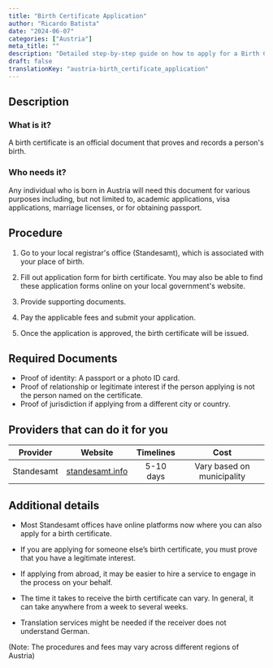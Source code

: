 ```yaml
---
title: "Birth Certificate Application"
author: "Ricardo Batista"
date: "2024-06-07"
categories: ["Austria"]
meta_title: ""
description: "Detailed step-by-step guide on how to apply for a Birth Certificate in Austria"
draft: false
translationKey: "austria-birth_certificate_application"
---
```


## Description
### What is it?
A birth certificate is an official document that proves and records a person's birth. 
### Who needs it?
Any individual who is born in Austria will need this document for various purposes including, but not limited to, academic applications, visa applications, marriage licenses, or for obtaining passport.

## Procedure
1. Go to your local registrar's office (Standesamt), which is associated with your place of birth.
   
2. Fill out application form for birth certificate. You may also be able to find these application forms online on your local government's website.

3. Provide supporting documents.

4. Pay the applicable fees and submit your application. 

5. Once the application is approved, the birth certificate will be issued.

## Required Documents
- Proof of identity: A passport or a photo ID card.
- Proof of relationship or legitimate interest if the person applying is not the person named on the certificate.
- Proof of jurisdiction if applying from a different city or country.

## Providers that can do it for you

| Provider        |          Website         |   Timelines   |   Cost  |
| --------------- | ------------------------ | :-------------: | :----: |
| Standesamt      |  [standesamt.info](https://www.standesamt.com/index.php?article_id=1&clang=0)       |   5-10 days    |   Vary based on municipality |

## Additional details
- Most Standesamt offices have online platforms now where you can also apply for a birth certificate.
  
- If you are applying for someone else’s birth certificate, you must prove that you have a legitimate interest.
  
- If applying from abroad, it may be easier to hire a service to engage in the process on your behalf. 

- The time it takes to receive the birth certificate can vary. In general, it can take anywhere from a week to several weeks. 

- Translation services might be needed if the receiver does not understand German.

(Note: The procedures and fees may vary across different regions of Austria)